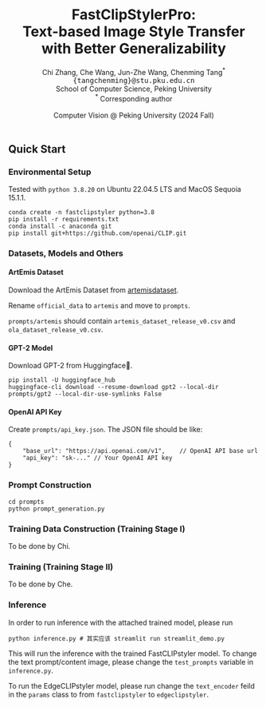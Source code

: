 <div align="center">
<h1> FastClipStylerPro:
<br>
Text-based Image Style Transfer with Better Generalizability
</center> <br> <center> </h1>

<p align="center">
Chi Zhang, Che Wang, Jun-Zhe Wang, Chenming Tang<sup>*</sup>
<br>
<tt>{tangchenming}@stu.pku.edu.cn</tt>
<br>
School of Computer Science, Peking University
<br>
<sup>*</sup> Corresponding author
<br><br>
Computer Vision @ Peking University (2024 Fall) <br>
<br>
</div>

## Quick Start
### Environmental Setup
Tested with `python 3.8.20` on Ubuntu 22.04.5 LTS and MacOS Sequoia 15.1.1.

```
conda create -n fastclipstyler python=3.8
pip install -r requirements.txt
conda install -c anaconda git
pip install git+https://github.com/openai/CLIP.git
```

### Datasets, Models and Others
#### ArtEmis Dataset
Download the ArtEmis Dataset from [artemisdataset](https://www.artemisdataset.org).

Rename `official_data` to `artemis` and move to `prompts`.

`prompts/artemis` should contain `artemis_dataset_release_v0.csv` and `ola_dataset_release_v0.csv`.

#### GPT-2 Model
Download GPT-2 from Huggingface🤗.
```
pip install -U huggingface_hub
huggingface-cli download --resume-download gpt2 --local-dir prompts/gpt2 --local-dir-use-symlinks False
```

#### OpenAI API Key
Create `prompts/api_key.json`. The JSON file should be like:

```
{
    "base_url": "https://api.openai.com/v1",    // OpenAI API base url
    "api_key": "sk-..." // Your OpenAI API key
}
```

### Prompt Construction
```
cd prompts
python prompt_generation.py
```

### Training Data Construction (Training Stage I)
To be done by Chi.

### Training (Training Stage II)
To be done by Che.

### Inference

In order to run inference with the attached trained model, please run
```
python inference.py # 其实应该 streamlit run streamlit_demo.py
```

This will run the inference with the trained FastCLIPstyler model.
To change the text prompt/content image, please change the `test_prompts` variable in `inference.py`.

To run the EdgeCLIPstyler model, please run change the `text_encoder` feild in the `params` class to from `fastclipstyler` to `edgeclipstyler`.


